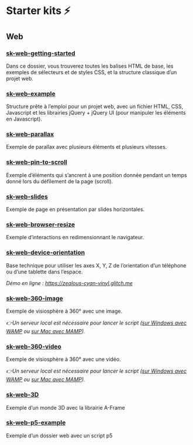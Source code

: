 # Starter kits ⚡️

## Web

### [sk-web-getting-started](sk-web-getting-started)
Dans ce dossier, vous trouverez toutes les balises HTML de base, les exemples de sélecteurs et de styles CSS, et la structure classique d’un projet web.

### [sk-web-example](sk-web-example)
Structure prête à l’emploi pour un projet web, avec un fichier HTML, CSS, Javascript et les librairies jQuery + jQuery UI (pour manipuler les éléments en Javascript).

### [sk-web-parallax](sk-web-parallax)
Exemple de parallax avec plusieurs éléments et plusieurs vitesses.

### [sk-web-pin-to-scroll](sk-web-pin-to-scroll)
Exemple d’éléments qui s’ancrent à une position donnée pendant un temps donné lors du défilement de la page (scroll).

### [sk-web-slides](sk-web-slides)
Exemple de page en présentation par slides horizontales.

### [sk-web-browser-resize](sk-web-browser-resize)
Exemple d’interactions en redimensionnant le navigateur.

### [sk-web-device-orientation](sk-web-device-orientation)
Base technique pour utiliser les axes X, Y, Z de l’orientation d’un téléphone ou d’une tablette dans l’espace. 

*Démo en ligne : https://zealous-cyan-vinyl.glitch.me*

### [sk-web-360-image](sk-web-360-image)
Exemple de visiosphère à 360° avec une image.

*👉Un serveur local est nécessaire pour lancer le script ([sur Windows avec WAMP](https://openclassrooms.com/fr/courses/918836-concevez-votre-site-web-avec-php-et-mysql/4237816-preparez-votre-environnement-de-travail#r-4443661) ou [sur Mac avec MAMP](https://openclassrooms.com/fr/courses/918836-concevez-votre-site-web-avec-php-et-mysql/4237816-preparez-votre-environnement-de-travail#/id/r-4443692)).*

### [sk-web-360-video](sk-web-360-video)
Exemple de visiosphère à 360° avec une vidéo.

*👉Un serveur local est nécessaire pour lancer le script ([sur Windows avec WAMP](https://openclassrooms.com/fr/courses/918836-concevez-votre-site-web-avec-php-et-mysql/4237816-preparez-votre-environnement-de-travail#r-4443661) ou [sur Mac avec MAMP](https://openclassrooms.com/fr/courses/918836-concevez-votre-site-web-avec-php-et-mysql/4237816-preparez-votre-environnement-de-travail#/id/r-4443692)).*

### [sk-web-3D](sk-web-3D)
Exemple d’un monde 3D avec la librairie A-Frame 

### [sk-web-p5-example](sk-web-p5-example)
Exemple d’un dossier web avec un script p5
